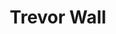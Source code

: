 ---
title: Trevor Wall
name: Trevor Wall
name-sort: Wall, Trevor
totals:
- event: Brier
  games: 11
  wins: 6
  losses: 5
  inturn-total: 38
  inturn-percent: 86
  outturn-total: 158
  outturn-percent: 90
  draw-total: 175
  draw-percent: 89
  takeout-total: 21
  takeout-percent: 86
  shots-total: 196
  shots-percent: 89
- event: Trials (Men)
  games: 1
  wins: 1
  losses: 0
  inturn-total: 6
  inturn-percent: 100
  outturn-total: 10
  outturn-percent: 88
  draw-total: 15
  draw-percent: 92
  takeout-total: 1
  takeout-percent: 100
  shots-total: 16
  shots-percent: 92
years:
- year: 2004
  event: Brier
  team: 'ON'
  position: Lead
  games: 11
  wins: 6
  losses: 5
  inturn-total: 38
  inturn-percent: 86
  outturn-total: 158
  outturn-percent: 90
  draw-total: 175
  draw-percent: 89
  takeout-total: 21
  takeout-percent: 86
  shots-total: 196
  shots-percent: 89
- year: 2009
  event: Trials (Men)
  team: MIDD
  position: Lead
  games: 1
  wins: 1
  losses: 0
  inturn-total: 6
  inturn-percent: 100
  outturn-total: 10
  outturn-percent: 88
  draw-total: 15
  draw-percent: 92
  takeout-total: 1
  takeout-percent: 100
  shots-total: 16
  shots-percent: 92
- year: 2013
  event: Trials (Men)
  team: EPP
  position: Alternate
vs:
- Arsenault, Craig
- Burnett, Steve
- Cayouette, Maurice
- Dacey, Mark
- Dieno, Clint
- Fawcett, Brian
- Fenton, Brad
- Ferbey, Randy
- Gagnon, Steeve
- Gaudet, Mike
- Gibson, Andrew
- Golanowski, Rory
- Gordon, Robbie
- Grattan, James
- Gushue, Brad
- Hardy, Gord
- Harris, Rob
- Howard, Russ
- Hunt, Bruce
- Jack, Clarence
- Korab, Jamie
- Korte, Bruce
- Korte, Roger
- Lafleur, Daniel
- Landry, Jeremy
- LeCocq, Marc
- Ledgerwood, Sean
- Leech, Ron
- Lohnes, Bruce
- Molloy, Pat
- Moss, Steve
- Nedohin, David
- Nichols, Mark
- Odishaw, Grant
- Peachy, Jay
- Pfeifer, Scott
- Recksiedler, Kevin
- Rocque, Marcel
- Roy, Jean-Sebastien
- Scales, Brent
- Spicer, Grant
- Sullivan, Evan
- Trevellyan, Todd
- Ward, Mark
- Wasnea, Brian
---